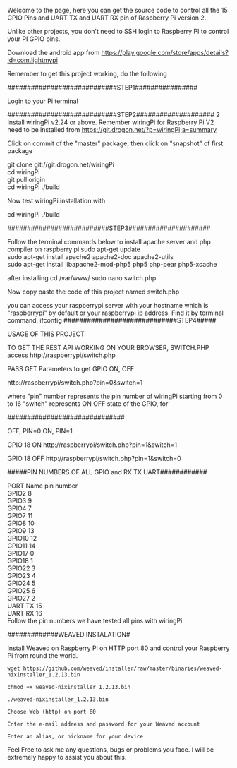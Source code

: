Welcome to the page, here you can get the source code to control all the 15 GPIO Pins and UART TX and UART RX pin of Raspberry Pi version 2.

Unlike other projects, you don't need to SSH login to Raspberry PI to control your PI GPIO pins.


Download the android app from 
https://play.google.com/store/apps/details?id=com.lightmypi



Remember to get this project working, do the following

############################STEP1################

Login to your Pi terminal


############################STEP2####################
2 Install wiringPi v2.24 or above. Remember wiringPi for Raspberry Pi V2 need to be installed from https://git.drogon.net/?p=wiringPi;a=summary

Click on commit of the "master" package, then click on "snapshot" of first package

git clone git://git.drogon.net/wiringPi                                                                                                      
cd wiringPi                                                                                                      
git pull origin                                                                                                      
cd wiringPi ./build                                                                                                     

Now test wiringPi installation with 

cd wiringPi ./build                                                                                                                                                                                                          

##########################STEP3#####################

Follow the terminal commands below to install apache server and php compiler on raspberry pi 
sudo apt-get update                                                                                                      
sudo apt-get install apache2 apache2-doc apache2-utils                                                                                                      
sudo apt-get install libapache2-mod-php5 php5 php-pear php5-xcache                                                                                                     

after installing 
cd /var/www/ 
sudo nano switch.php

Now copy paste the code of this project named switch.php

you can access your raspberrypi server with your hostname which is "raspberrypi" by default or your raspberrypi ip address. Find it by terminal command, ifconfig
#############################STEP4#####

USAGE OF THIS PROJECT

TO GET THE REST API WORKING ON YOUR BROWSER, SWITCH.PHP access http://raspberrypi/switch.php

PASS GET Parameters to get GPIO ON, OFF

http://raspberrypi/switch.php?pin=0&switch=1

where "pin" number represents the pin number of wiringPi starting from 0 to 16 "switch" represents ON OFF state of the GPIO, for




##############################

OFF, PIN=0 ON, PIN=1

GPIO 18 ON http://raspberrypi/switch.php?pin=1&switch=1

GPIO 18 OFF http://raspberrypi/switch.php?pin=1&switch=0


#####PIN NUMBERS OF ALL GPIO and RX TX UART############

PORT Name pin number                                                                                                     
GPIO2 8                                                                                                                                                                 
GPIO3 9                                                                                                                                                           
GPIO4 7                                                                                                                             
GPIO7 11                                                                                                                                                                                                          
GPIO8 10                                                                                                     
GPIO9 13                                                                                                     
GPIO10 12                                                                                                      
GPIO11 14                                                                                                     
GPIO17 0                                                                                                      
GPIO18 1                                                                                                      
GPIO22 3                                                                                                      
GPIO23 4                                                                                                     
GPIO24 5                                                                                                     
GPIO25 6                                                                                                     
GPIO27 2                                                                                                     
UART TX 15                                                                                                      
UART RX 16                                                                                                     
Follow the pin numbers we have tested all pins with wiringPi                                                                                                                                                                                                          


#############WEAVED INSTALATION#

Install Weaved on Raspberry Pi on HTTP port 80 and control your Raspberry Pi from round the world.

    wget https://github.com/weaved/installer/raw/master/binaries/weaved-nixinstaller_1.2.13.bin
   
    chmod +x weaved-nixinstaller_1.2.13.bin
    
    ./weaved-nixinstaller_1.2.13.bin
    
    Choose Web (http) on port 80 
    
    Enter the e-mail address and password for your Weaved account
    
    Enter an alias, or nickname for your device
    
    



Feel Free to ask me any questions, bugs or problems you face. I will be extremely happy to assist you about this.                                                                                                     
